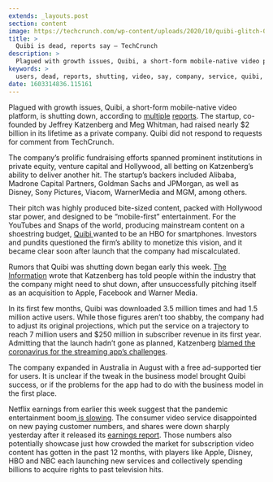 ```yaml
--- 
extends: _layouts.post 
section: content 
image: https://techcrunch.com/wp-content/uploads/2020/10/quibi-glitch-02.jpg?w=711 
title: > 
  Quibi is dead, reports say – TechCrunch 
description: > 
  Plagued with growth issues, Quibi, a short-form mobile-native video platform, is shutting down, according to multiple reports.Quibi did not respond to requests for comment from TechCrunch.For the YouTubes and Snaps of the world, producing mainstream content on a shoestring budget, Quibi wanted to be an HBO for smartphones.In its first few months, Quibi was downloaded 3.5 million times and had 1.5 million active users.The consumer video service disappointed on new paying customer numbers, and shares were down sharply yesterday after it released its earnings report. 
keywords: > 
  users, dead, reports, shutting, video, say, company, service, quibi, techcrunch, content, katzenberg, week, million 
date: 1603314836.115161 
--- 
```

<div><p id="speakable-summary">Plagued with growth issues, Quibi, a short-form mobile-native video platform, is shutting down, according to <a href="https://www.theinformation.com/articles/quibi-to-shutter">multiple</a> <a href="https://www.wsj.com/articles/quibi-weighs-shutting-down-as-problems-mount-11603301946?mod=breakingnews">reports</a>. The startup, co-founded by Jeffrey Katzenberg and Meg Whitman, had raised nearly $2 billion in its lifetime as a private company. Quibi did not respond to requests for comment from TechCrunch.</p>
<p>The company&#8217;s prolific fundraising efforts spanned prominent institutions in private equity, venture capital and Hollywood, all betting on Katzenberg&#8217;s ability to deliver another hit. The startup&#8217;s backers included Alibaba, Madrone Capital Partners, Goldman Sachs and JPMorgan, as well as Disney, Sony Pictures, Viacom, WarnerMedia and MGM, among others.</p>
<p>Their pitch was highly produced bite-sized content, packed with Hollywood star power, and designed to be &#8220;mobile-first&#8221; entertainment. For the YouTubes and Snaps of the world, producing mainstream content on a shoestring budget, <a class="crunchbase-link" href="https://crunchbase.com/organization/quibi" target="_blank">Quibi </a> wanted to be an HBO for smartphones. Investors and pundits questioned the firm&#8217;s ability to monetize this vision, and it became clear soon after launch that the company had miscalculated.</p><p class="piano-inline-promo"></p>
<p>Rumors that Quibi was shutting down began early this week. <a href="https://www.theinformation.com/articles/katzenberg-tried-to-sell-quibi-content-raising-questions-about-services-future">The Information</a> wrote that Katzenberg has told people within the industry that the company might need to shut down, after unsuccessfully pitching itself as an acquisition to Apple, Facebook and Warner Media.</p>
<p>In its first few months, Quibi was downloaded 3.5 million times and had 1.5 million active users. While those figures aren&#8217;t too shabby, the company had to adjust its original projections, which put the service on a trajectory to reach 7 million users and $250 million in subscriber revenue in its first year. Admitting that the launch hadn&#8217;t gone as planned, Katzenberg <a href="https://techcrunch.com/2020/05/12/quibi-founder-jeffrey-katzenberg-blames-coronavirus-for-the-streaming-apps-challenges/">blamed the coronavirus for the streaming app&#8217;s challenges</a>.</p>
<p>The company expanded in Australia in August with a free ad-supported tier for users. It is unclear if the tweak in the business model brought Quibi success, or if the problems for the app had to do with the business model in the first place.</p>
<p>Netflix earnings from earlier this week suggest that the pandemic entertainment boom<a href="https://techcrunch.com/2020/10/20/netflix-growth-q3/"> is slowing</a>. The consumer video service disappointed on new paying customer numbers, and shares were down sharply yesterday after it released its <a href="https://techcrunch.com/2020/10/20/heres-why-netflix-shares-are-off-after-reporting-earnings/">earnings report</a>. Those numbers also potentially showcase just how crowded the market for subscription video content has gotten in the past 12 months, with players like Apple, Disney, HBO and NBC each launching new services and collectively spending billions to acquire rights to past television hits.</p>
</div>